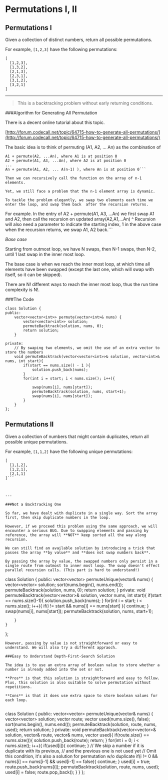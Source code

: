 # Permutations I, II

## Permutations I


Given a collection of distinct numbers, return all possible permutations.

For example,
```[1,2,3]``` have the following permutations:
```
[
  [1,2,3],
  [1,3,2],
  [2,1,3],
  [2,3,1],
  [3,1,2],
  [3,2,1]
]
```


---


> This is a backtracking problem without early returning conditions.




###Algorithm for Generating All Permutation

There is a decent online tutorial about this topic.

[http://forum.codecall.net/topic/64715-how-to-generate-all-permutations/](http://forum.codecall.net/topic/64715-how-to-generate-all-permutations/)


The basic idea is to think of permuting (A1, A2, ... An) as the combination of

```
A1 + permute(A2, ...An), where A1 is at position 0
A2 + permute(A1, A3, ...An), where A2 is at position 0
...
An + permute(A1, A2, ... A(n-1) ), where An is at position 0```

Then we can recursively call the function on the array of n-1 elements. 

Yet, we still face a problem that the n-1 element array is dynamic.

To tackle the problem elegantly, we swap two elements each time we enter the loop, and swap them back  after the recursion returns.

```
For example. 
In the entry of A2 + permute(A1, A3, ...An) 
we first swap A1 and A2, 
then call the recursion on updated array(A2,A1,...An) 
                ^
Recursion will also need a parameter to indicate the starting index, 1 in the above case
when the recursion returns, we swap A1, A2 back.```


*Base case*

Starting from outmost loop, we have N swaps, then N-1 swaps, then N-2, until 1 last swap in the inner most loop. 

The base case is when we reach the inner most loop, at which time all elements have been swapped (except the last one, which will swap with itself, so it can be skipped).

There are N! different ways to reach the inner most loop, thus the run time complexity is N!.

###The Code

```
class Solution {
public:
    vector<vector<int>> permute(vector<int>& nums) {
        vector<vector<int>> solution;
        permuteBacktrack(solution, nums, 0);
        return solution;
    }
    
private:
    // By swaping two elements, we omit the use of an extra vector to store the numbers
    void permuteBacktrack(vector<vector<int>>& solution, vector<int>& nums, int start){
        if(start == nums.size() - 1 ){
            solution.push_back(nums);
        }
        for(int i = start; i < nums.size(); i++){
            
            swap(nums[i], nums[start]);
            permuteBacktrack(solution, nums, start+1);
            swap(nums[i], nums[start]);
        }
    }
};
```


## Permutations II

Given a collection of numbers that might contain duplicates, return all possible unique permutations.

For example,
```[1,1,2]``` have the following unique permutations:
```
[
  [1,1,2],
  [1,2,1],
  [2,1,1]
]```



---

###Not a Backtracking One

So far, we have dealt with duplicate in a single way. Sort the array first, then skip duplicate numbers in the loop. 

However, if we proceed this problem using the same approach, we will encounter a serious BUG. Due to swapping elements and passing by reference, the array will **NOT** keep sorted all the way along recursion.

We can still find an available solution by introducing a trick that passes the array **by value** and **does not swap numbers back**. 

By passing the array by value, the swapped numbers only persist in a single route from outmost to inner most loop. The swap doesn't effect parallel recursion calls. (This part is hard to understand!)

```
class Solution {
public:
    vector<vector<int>> permuteUnique(vector<int>& nums) {
        vector<vector<int>> solution;
        sort(nums.begin(), nums.end());
        permuteBacktrack(solution, nums, 0);
        return solution;
    }
private:
    void permuteBacktrack(vector<vector<int>>& solution, vector<int> nums, int start){
        if(start == nums.size()-1){
            solution.push_back(nums);
        }
        for(int i = start; i < nums.size(); i++){
            if(i != start && nums[i] == nums[start] ){
                continue;
            }
            swap(nums[i], nums[start]);
            permuteBacktrack(solution, nums, start+1);
            
        }
    }
};
```
However, passing by value is not straightforward or easy to understand. We will also try a different appraoch.

###Easy to Understand Depth-First-Search Solution

The idea is to use an extra array of boolean value to store whether a number is already added into the set or not.

**Pros** is that this solution is straightforward and easy to follow. Plus, this solution is also suitable to solve permutation without repetitions. 

**Cons** is that it does use extra space to store boolean values for each loop.


```
class Solution {
public:
    vector<vector<int>> permuteUnique(vector<int>& nums) {
        vector<vector<int>> solution;
        vector<int> route;
        vector<bool> used(nums.size(), false);
        sort(nums.begin(), nums.end());
        permuteBacktrack(solution, route, nums, used);
        return solution;
    }
private:
    void permuteBacktrack(vector<vector<int>>& solution, vector<int>& route, vector<int>& nums, vector<bool> used){
        if(route.size() == nums.size()){
            solution.push_back(route);
            return;
        }
        for(int i = 0; i < nums.size(); i++){
            if(used[i]){
                continue;
            }
            // We skip a number if it is duplicate with its previous, 
            // and the previous one is not used yet
            // Omit this condition, it's also a solution for permutation w/o duplicate
            if(i != 0 && nums[i] == nums[i-1] && used[i-1] == false){
                continue;
            }
            used[i] = true;
            route.push_back(nums[i]);
            permuteBacktrack(solution, route, nums, used);
            used[i] = false;
            route.pop_back();
        }
    }
};
```

